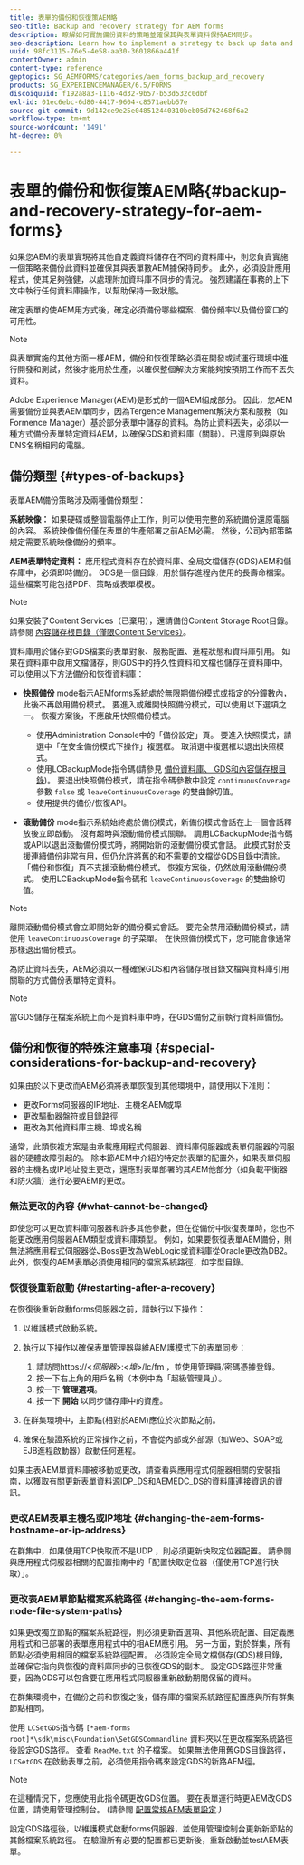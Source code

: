 ```yaml
---
title: 表單的備份和恢復策AEM略
seo-title: Backup and recovery strategy for AEM forms
description: 瞭解如何實施備份資料的策略並確保其與表單資料保持AEM同步。
seo-description: Learn how to implement a strategy to back up data and ensuring that it remains in sync with the AEM forms data.
uuid: 98fc3115-76e5-4e58-aa30-3601866a441f
contentOwner: admin
content-type: reference
geptopics: SG_AEMFORMS/categories/aem_forms_backup_and_recovery
products: SG_EXPERIENCEMANAGER/6.5/FORMS
discoiquuid: f192a8a3-1116-4d32-9b57-b53d532c0dbf
exl-id: 01ec6ebc-6d80-4417-9604-c8571aebb57e
source-git-commit: 9d142ce9e25e048512440310beb05d762468f6a2
workflow-type: tm+mt
source-wordcount: '1491'
ht-degree: 0%

---
```


# 表單的備份和恢復策AEM略{#backup-and-recovery-strategy-for-aem-forms}

如果您AEM的表單實現將其他自定義資料儲存在不同的資料庫中，則您負責實施一個策略來備份此資料並確保其與表單數AEM據保持同步。 此外，必須設計應用程式，使其足夠強健，以處理附加資料庫不同步的情況。 強烈建議在事務的上下文中執行任何資料庫操作，以幫助保持一致狀態。

確定表單的使AEM用方式後，確定必須備份哪些檔案、備份頻率以及備份窗口的可用性。

>[!NOTE]
>
>與表單實施的其他方面一樣AEM，備份和恢復策略必須在開發或試運行環境中進行開發和測試，然後才能用於生產，以確保整個解決方案能夠按預期工作而不丟失資料。

Adobe Experience Manager(AEM)是形式的一個AEM組成部分。 因此，您AEM需要備份並與表AEM單同步，因為Tergence Management解決方案和服務（如Formence Manager）基於部分表單中儲存的資料。為防止資料丟失，必須以一種方式備份表單特定資料AEM，以確保GDS和資料庫（關聯）。已還原到與原始DNS名稱相同的電腦。

## 備份類型 {#types-of-backups}

表單AEM備份策略涉及兩種備份類型：

**系統映像：** 如果硬碟或整個電腦停止工作，則可以使用完整的系統備份還原電腦的內容。 系統映像備份僅在表單的生產部署之前AEM必需。 然後，公司內部策略規定需要系統映像備份的頻率。

**AEM表單特定資料：** 應用程式資料存在於資料庫、全局文檔儲存(GDS)AEM和儲存庫中，必須即時備份。 GDS是一個目錄，用於儲存進程內使用的長壽命檔案。 這些檔案可能包括PDF、策略或表單模板。

>[!NOTE]
>
>如果安裝了Content Services（已棄用），還請備份Content Storage Root目錄。 請參閱 [內容儲存根目錄（僅限Content Services）](/help/forms/using/admin-help/files-back-recover.md#content-storage-root-directory-content-services-only)。

資料庫用於儲存對GDS檔案的表單對象、服務配置、進程狀態和資料庫引用。 如果在資料庫中啟用文檔儲存，則GDS中的持久性資料和文檔也儲存在資料庫中。 可以使用以下方法備份和恢復資料庫：

* **快照備份** mode指示AEMforms系統處於無限期備份模式或指定的分鐘數內，此後不再啟用備份模式。 要進入或離開快照備份模式，可以使用以下選項之一。 恢複方案後，不應啟用快照備份模式。

   * 使用Administration Console中的「備份設定」頁。 要進入快照模式，請選中「在安全備份模式下操作」複選框。 取消選中複選框以退出快照模式。
   * 使用LCBackupMode指令碼(請參見 [備份資料庫、 GDS和內容儲存根目錄](/help/forms/using/admin-help/backing-aem-forms-data.md#back-up-the-database-gds-aem-repository-and-content-storage-root-directories))。 要退出快照備份模式，請在指令碼參數中設定 `continuousCoverage` 參數 `false` 或 `leaveContinuousCoverage` 的雙曲餘切值。
   * 使用提供的備份/恢復API。 <!-- Fix broken link(see AEM forms API Reference section on AEM Forms Help and Tutorials page).-->

* **滾動備份** mode指示系統始終處於備份模式，新備份模式會話在上一個會話釋放後立即啟動。 沒有超時與滾動備份模式關聯。 調用LCBackupMode指令碼或API以退出滾動備份模式時，將開始新的滾動備份模式會話。 此模式對於支援連續備份非常有用，但仍允許將舊的和不需要的文檔從GDS目錄中清除。 「備份和恢復」頁不支援滾動備份模式。 恢複方案後，仍然啟用滾動備份模式。 使用LCBackupMode指令碼和 `leaveContinuousCoverage` 的雙曲餘切值。

>[!NOTE]
>
>離開滾動備份模式會立即開始新的備份模式會話。 要完全禁用滾動備份模式，請使用 `leaveContinuousCoverage` 的子菜單。 在快照備份模式下，您可能會像通常那樣退出備份模式。

為防止資料丟失，AEM必須以一種確保GDS和內容儲存根目錄文檔與資料庫引用關聯的方式備份表單特定資料。

>[!NOTE]
>
>當GDS儲存在檔案系統上而不是資料庫中時，在GDS備份之前執行資料庫備份。

## 備份和恢復的特殊注意事項 {#special-considerations-for-backup-and-recovery}

如果由於以下更改而AEM必須將表單恢復到其他環境中，請使用以下准則：

* 更改Forms伺服器的IP地址、主機名AEM或埠
* 更改驅動器盤符或目錄路徑
* 更改為其他資料庫主機、埠或名稱

通常，此類恢複方案是由承載應用程式伺服器、資料庫伺服器或表單伺服器的伺服器的硬體故障引起的。 除本節AEM中介紹的特定於表單的配置外，如果表單伺服器的主機名或IP地址發生更改，還應對表單部署的其AEM他部分（如負載平衡器和防火牆）進行必要AEM的更改。

### 無法更改的內容 {#what-cannot-be-changed}

即使您可以更改資料庫伺服器和許多其他參數，但在從備份中恢復表單時，您也不能更改應用伺服器AEM類型或資料庫類型。 例如，如果要恢復表單AEM備份，則無法將應用程式伺服器從JBoss更改為WebLogic或資料庫從Oracle更改為DB2。 此外，恢復的AEM表單必須使用相同的檔案系統路徑，如字型目錄。

### 恢復後重新啟動 {#restarting-after-a-recovery}

在恢復後重新啟動forms伺服器之前，請執行以下操作：

1. 以維護模式啟動系統。
1. 執行以下操作以確保表單管理器與維AEM護模式下的表單同步：

   1. 請訪問https://&lt;*伺服器*>:&lt;*埠*>/lc/fm ，並使用管理員/密碼憑據登錄。
   1. 按一下右上角的用戶名稱（本例中為「超級管理員」）。
   1. 按一下 **管理選項**。
   1. 按一下 **開始** 以同步儲存庫中的資產。

1. 在群集環境中，主節點(相對於AEM)應位於次節點之前。
1. 確保在驗證系統的正常操作之前，不會從內部或外部源（如Web、SOAP或EJB進程啟動器）啟動任何進程。

如果主表AEM單資料庫被移動或更改，請查看與應用程式伺服器相關的安裝指南，以獲取有關更新表單資料源IDP_DS和AEMEDC_DS的資料庫連接資訊的資訊。

### 更改AEM表單主機名或IP地址 {#changing-the-aem-forms-hostname-or-ip-address}

在群集中，如果使用TCP快取而不是UDP ，則必須更新快取定位器配置。 請參閱與應用程式伺服器相關的配置指南中的「配置快取定位器（僅使用TCP進行快取）」。

### 更改表AEM單節點檔案系統路徑 {#changing-the-aem-forms-node-file-system-paths}

如果更改獨立節點的檔案系統路徑，則必須更新首選項、其他系統配置、自定義應用程式和已部署的表單應用程式中的相AEM應引用。 另一方面，對於群集，所有節點必須使用相同的檔案系統路徑配置。 必須設定全局文檔儲存(GDS)根目錄，並確保它指向與恢復的資料庫同步的已恢復GDS的副本。 設定GDS路徑非常重要，因為GDS可以包含要在應用程式伺服器重新啟動期間保留的資料。

在群集環境中，在備份之前和恢復之後，儲存庫的檔案系統路徑配置應與所有群集節點相同。

使用 `LCSetGDS`指令碼 `[*aem-forms root]*\sdk\misc\Foundation\SetGDSCommandline` 資料夾以在更改檔案系統路徑後設定GDS路徑。 查看 `ReadMe.txt` 的子檔案。 如果無法使用舊GDS目錄路徑， `LCSetGDS` 在啟動表單之前，必須使用指令碼來設定GDS的新路AEM徑。

>[!NOTE]
>
>在這種情況下，您應使用此指令碼更改GDS位置。 要在表單運行時更AEM改GDS位置，請使用管理控制台。 (請參閱 [配置常規AEM表單設定](/help/forms/using/admin-help/configure-general-aem-forms-settings.md#configure-general-aem-forms-settings)*.)*

設定GDS路徑後，以維護模式啟動forms伺服器，並使用管理控制台更新新節點的其餘檔案系統路徑。 在驗證所有必要的配置都已更新後，重新啟動並testAEM表單。
